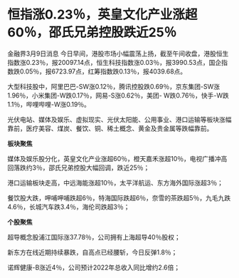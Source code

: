 # 恒指涨0.23％，英皇文化产业涨超60％，邵氏兄弟控股跌近25％

金融界3月9日消息
今日早间，港股市场小幅震荡上扬，截至午间收盘，港股恒生指数涨0.23％，报20097.14点，恒生科技指数涨0.03％，报3990.53点，国企指数跌0.05％，报6723.97点，红筹指数跌0.13％，报4039.68点。

大型科技股中，阿里巴巴-SW涨0.12％，腾讯控股跌0.69％，京东集团-SW涨1.96％，小米集团-W跌0.17％，网易-S涨0.62％，美团-
W跌0.76％，快手-W跌1.1％，哔哩哔哩-W涨0.19％。

光伏电站、媒体及娱乐、虚拟现实、光伏太阳能、公用事业、港口运输等板块涨幅靠前，医疗美容、煤炭、餐饮、铜、稀土概念、黄金及贵金属等跌幅靠前。

**板块聚焦**

媒体及娱乐股分化，英皇文化产业涨超60％，橙天嘉禾涨超10％，电视广播冲高回落跌约3％，邵氏兄弟控股大幅回调，跌近25％；

港口运输板块走高，中远海能涨超10％，太平洋航运、东方海外国际涨超3％；

餐饮股大跌，呷哺呷哺跌超6％，特海国际跌超6％，奈雪的茶跌超5％，九毛九跌4.6％，长城汽车跌3.4％，海伦司跌超3％；

**个股聚焦**

超导概念股浦江国际涨37.78％，公司拥有上海超导40％股权；

新东方在线近期持续暴跌，自高点已经腰斩，今日反弹1.8％；

诺辉健康-B涨近4％，公司预计2022年总收入同比增约2.6倍；

